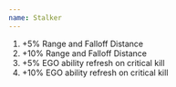 ```yaml
---
name: Stalker
---
```


1. +5% Range and Falloff Distance
2. +10% Range and Falloff Distance
3. +5% EGO ability refresh on critical kill
4. +10% EGO ability refresh on critical kill
